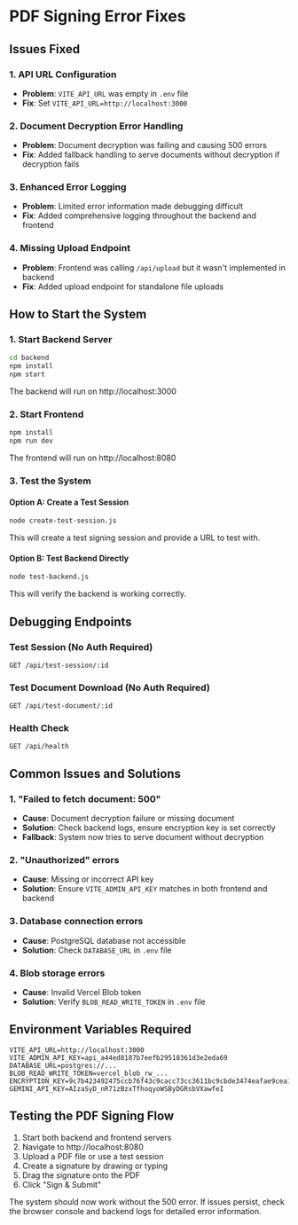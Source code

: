# PDF Signing Error Fixes

## Issues Fixed

### 1. API URL Configuration
- **Problem**: `VITE_API_URL` was empty in `.env` file
- **Fix**: Set `VITE_API_URL=http://localhost:3000`

### 2. Document Decryption Error Handling
- **Problem**: Document decryption was failing and causing 500 errors
- **Fix**: Added fallback handling to serve documents without decryption if decryption fails

### 3. Enhanced Error Logging
- **Problem**: Limited error information made debugging difficult
- **Fix**: Added comprehensive logging throughout the backend and frontend

### 4. Missing Upload Endpoint
- **Problem**: Frontend was calling `/api/upload` but it wasn't implemented in backend
- **Fix**: Added upload endpoint for standalone file uploads

## How to Start the System

### 1. Start Backend Server
```bash
cd backend
npm install
npm start
```
The backend will run on http://localhost:3000

### 2. Start Frontend
```bash
npm install
npm run dev
```
The frontend will run on http://localhost:8080

### 3. Test the System

#### Option A: Create a Test Session
```bash
node create-test-session.js
```
This will create a test signing session and provide a URL to test with.

#### Option B: Test Backend Directly
```bash
node test-backend.js
```
This will verify the backend is working correctly.

## Debugging Endpoints

### Test Session (No Auth Required)
```
GET /api/test-session/:id
```

### Test Document Download (No Auth Required)
```
GET /api/test-document/:id
```

### Health Check
```
GET /api/health
```

## Common Issues and Solutions

### 1. "Failed to fetch document: 500"
- **Cause**: Document decryption failure or missing document
- **Solution**: Check backend logs, ensure encryption key is set correctly
- **Fallback**: System now tries to serve document without decryption

### 2. "Unauthorized" errors
- **Cause**: Missing or incorrect API key
- **Solution**: Ensure `VITE_ADMIN_API_KEY` matches in both frontend and backend

### 3. Database connection errors
- **Cause**: PostgreSQL database not accessible
- **Solution**: Check `DATABASE_URL` in `.env` file

### 4. Blob storage errors
- **Cause**: Invalid Vercel Blob token
- **Solution**: Verify `BLOB_READ_WRITE_TOKEN` in `.env` file

## Environment Variables Required

```
VITE_API_URL=http://localhost:3000
VITE_ADMIN_API_KEY=api_a44ed8187b7eefb29518361d3e2eda69
DATABASE_URL=postgres://...
BLOB_READ_WRITE_TOKEN=vercel_blob_rw_...
ENCRYPTION_KEY=9c7b423492475ccb76f43c9cacc73cc3611bc9cbde3474eafae9cea18d9faf34
GEMINI_API_KEY=AIzaSyD_nR71zBzxTfhoqyoWSByDGRsbVXawfeI
```

## Testing the PDF Signing Flow

1. Start both backend and frontend servers
2. Navigate to http://localhost:8080
3. Upload a PDF file or use a test session
4. Create a signature by drawing or typing
5. Drag the signature onto the PDF
6. Click "Sign & Submit"

The system should now work without the 500 error. If issues persist, check the browser console and backend logs for detailed error information.